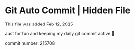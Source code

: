 # Git Auto Commit | Hidden File

This file was added Feb 12, 2025

Just for fun and keeping my daily git commit active 🤪

commit number: 215708
